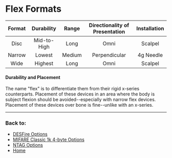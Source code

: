 # Flex Formats

| Format       | Durability   | Range        | Directionality of Presentation | Installation |
| :----------: | :----------: | :----------: | :----------------------------: | :----------: |
| Disc         | Mid-to-High  | Long         | Omni                           | Scalpel      |
| Narrow       | Lowest       | Medium       | Perpendicular                  | 4g Needle    |
| Wide         | Highest      | Long         | Omni                           | Scalpel      |

#### Durability and Placement
The name "flex" is to differentiate them from their rigid x-series counterparts. Placement of these devices in an area where the body is subject flexion should be avoided--especially with narrow flex devices. Placement of these devices over bone is fine--unlike with an x-series.

---
### Back to:
- [DESFire Options](DESFIRE_OPTIONS.md)
- [MIFARE Classic 1k 4-byte Options](MIFARE_CLASSIC_1K_4B.md)
- [NTAG Options](NTAG_OPTIONS.md)
- [Home](../README.md)